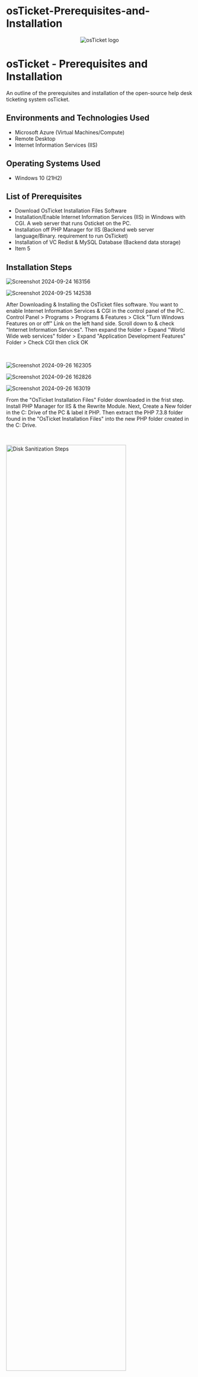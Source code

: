 # osTicket-Prerequisites-and-Installation

<p align="center">
<img src="https://i.imgur.com/Clzj7Xs.png" alt="osTicket logo"/>
</p>

<h1>osTicket - Prerequisites and Installation</h1>
An outline of the prerequisites and installation of the open-source help desk ticketing system osTicket.<br />


<h2>Environments and Technologies Used</h2>

- Microsoft Azure (Virtual Machines/Compute)
- Remote Desktop
- Internet Information Services (IIS)

<h2>Operating Systems Used </h2>

- Windows 10</b> (21H2)

<h2>List of Prerequisites</h2>

- Download OsTicket Installation Files Software
- Installation/Enable Internet Information Services (IIS) in Windows with CGI.
  A web server that runs Osticket on the PC. 
- Installation off PHP Manager for IIS (Backend web server language/Binary. requirement to run OsTicket)
- Installation of VC Redist & MySQL Database (Backend data storage)
- Item 5
<h2>Installation Steps</h2>

<p>

  ![Screenshot 2024-09-24 163156](https://github.com/user-attachments/assets/5d141eb2-6812-4bca-8717-d6f3bdbf8892)

![Screenshot 2024-09-25 142538](https://github.com/user-attachments/assets/8f2966ab-8e1d-4b15-9bad-267ca64218e5)


</p>
<p>
After Downloading & Installing the OsTicket files software. You want to enable Internet Information Services & CGI in the control panel of the PC. 
Control Panel > Programs > Programs & Features > Click "Turn Windows Features on or off" Link on the left hand side. Scroll down to & check "Internet Information Services".
Then expand the folder > Expand "World Wide web services" folder > Expand "Application Development Features" Folder > Check CGI then click OK
  
</p>
<br />

<p>

  ![Screenshot 2024-09-26 162305](https://github.com/user-attachments/assets/c9036462-bf00-4d72-89f4-02d9a358dcdd)

  ![Screenshot 2024-09-26 162826](https://github.com/user-attachments/assets/e6c66eb0-a41b-43e1-b5d9-d7ad28f6d789)

  ![Screenshot 2024-09-26 163019](https://github.com/user-attachments/assets/a04ab6ef-25aa-4d50-995e-9c34961d517e)



</p>
<p>
From the "OsTicket Installation Files" Folder downloaded in the frist step. Install PHP Manager for IIS & the Rewrite Module. Next, Create a New folder in the C: Drive of the PC & label it PHP. Then extract the PHP 7.3.8 folder found in the "OsTicket Installation Files" into the new PHP folder created in the C: Drive.
</p>
<br />

<p>

  <img src="https://i.imgur.com/DJmEXEB.png" height="80%" width="80%" alt="Disk Sanitization Steps"/>

</p>
<p>
Lorem ipsum dolor sit amet, consectetur adipiscing elit, sed do eiusmod tempor incididunt ut labore et dolore magna aliqua. Ut enim ad minim veniam, quis nostrud exercitation ullamco laboris nisi ut aliquip ex ea commodo consequat. Duis aute irure dolor in reprehenderit in voluptate velit esse cillum dolore eu fugiat nulla pariatur.
</p>
<br />
